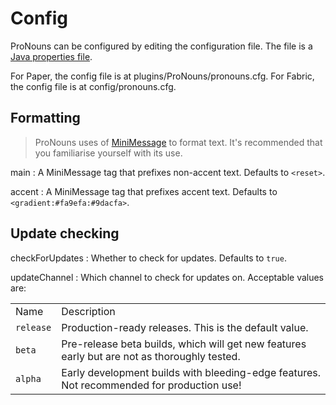 # Config

ProNouns can be configured by editing the configuration file. The file is a 
[Java properties file](https://docs.oracle.com/javase/7/docs/api/java/util/Properties.html#load(java.io.Reader)).

<tabs group="platform">
<tab title="Paper" group-key="paper">
For Paper, the config file is at <path>plugins/ProNouns/pronouns.cfg</path>.
</tab>
<tab title="Fabric" group-key="fabric">
For Fabric, the config file is at <path>config/pronouns.cfg</path>.
</tab>
</tabs>

## Formatting

> ProNouns uses of [MiniMessage](https://docs.adventure.kyori.net/minimessage/format.html) to format text. 
> It's recommended that you familiarise yourself with its use.

main
: A MiniMessage tag that prefixes non-accent text. Defaults to `<reset>`.

accent
: A MiniMessage tag that prefixes accent text. Defaults to `<gradient:#fa9efa:#9dacfa>`.

## Update checking

checkForUpdates
: Whether to check for updates. Defaults to `true`.

updateChannel
: Which channel to check for updates on. Acceptable values are:
<table>
<tr><td>Name</td><td>Description</td></tr>
<tr>
    <td><code>release</code></td>
    <td>Production-ready releases. This is the default value.</td>
</tr>
<tr>
    <td><code>beta</code></td>
    <td>Pre-release beta builds, which will get new features early but are not as thoroughly tested.</td>
</tr>
<tr>
    <td><code>alpha</code></td>
    <td>Early development builds with bleeding-edge features. Not recommended for production use!</td>
</tr>
</table>
